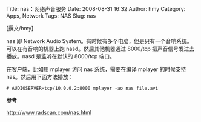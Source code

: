 Title: nas：网络声音服务
Date: 2008-08-31 16:32
Author: hmy
Category: Apps, Network
Tags: NAS
Slug: nas

[撰文/hmy]

nas 即 Network Audio
System。有时候有多个电脑，但是只有一个音响系统。可以在有音响的机器上跑
nasd。然后其他机器通过 8000/tcp 把声音信号发过去播放。nasd
是监听在默认的 8000/tcp 端口。

在客户端，比如用 mplayer 访问 nas 系统，需要在编译 mplayer 的时候支持
nas。然后用下面方法播放：

`# AUDIOSERVER=tcp/10.0.0.2:8000 mplayer -ao nas file.avi`

**参考**

<http://www.radscan.com/nas.html>
